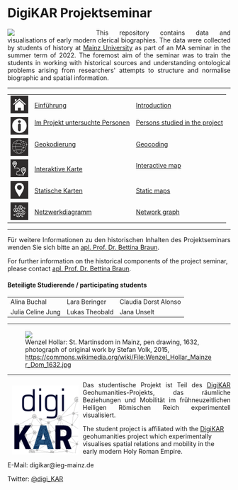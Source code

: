 # DigiKAR Projektseminar

<img src="https://upload.wikimedia.org/wikipedia/commons/8/8a/Johannes_Gutenberg-Universit%C3%A4t_Mainz_logo.svg" width="200px" padding="10px" align="left"/> 
<p align="justify">This repository contains data and visualisations of early modern clerical biographies. The data were collected by students of history at <a href="https://www.uni-mainz.de/eng/">Mainz University</a> as part of an MA seminar in the summer term of 2022. The foremost aim of the seminar was to train the students in working with historical sources and understanding ontological problems arising from researchers' attempts to structure and normalise biographic and spatial information.</p>

<hr>

<table width="100%">
  <tr>
    <td><img src="./assets/home.png" alt="drawing" width="40" style="padding=10px"/></td>
    <td><a href="https://ieg-dhr.github.io/DigiKAR_Projektseminar/Einfuehrung.html">Einführung</a></td>
    <td><a href="https://ieg-dhr.github.io/DigiKAR_Projektseminar/introduction.html">Introduction</a></td>
  </tr>
  <tr>
    <td><img src="./assets/information.png" alt="drawing" width="40" style="padding=10px"/></td>
    <td><a href="https://ieg-dhr.github.io/DigiKAR_Projektseminar/information_DE.html">Im Projekt untersuchte Personen</a><br><br></td>
    <td><a href="https://ieg-dhr.github.io/DigiKAR_Projektseminar/information_EN.html">Persons studied in the project</a><br><br></td>
  </tr>
   <tr>
    <td><img src="./assets/geocoding.png" alt="drawing" width="40" style="padding=10px"/></td>
    <td><a href="https://ieg-dhr.github.io/DigiKAR_Projektseminar/geocoding_DE.html">Geokodierung</a><br><br></td>
    <td><a href="https://ieg-dhr.github.io/DigiKAR_Projektseminar/geocoding_EN.html">Geocoding</a><br><br></td>
  </tr>
  <tr>
    <td><img src="./assets/map1.png" alt="drawing" width="40" style="padding=10px"/></td>
    <td><a href="https://ieg-dhr.github.io/DigiKAR_Projektseminar/interactive-map_DE.html">Interaktive Karte</a></td>
    <td><a href="https://ieg-dhr.github.io/DigiKAR_Projektseminar/interactive-map_EN.html">Interactive map</a><br><br></td>
  </tr>
  <tr>
    <td><img src="./assets/map2.png" alt="drawing" width="40" style="padding=10px"/></td>
    <td><a href="https://ieg-dhr.github.io/DigiKAR_Projektseminar/static-maps_DE.html">Statische Karten</a></td>
    <td><a href="https://ieg-dhr.github.io/DigiKAR_Projektseminar/static-maps_EN.html">Static maps</a></td>
  </tr>
   <tr>
    <td><img src="./assets/network.png" alt="drawing" width="40" style="padding=10px"/></td>
    <td><a href="https://ieg-dhr.github.io/DigiKAR_Projektseminar/network-graph_DE.html">Netzwerkdiagramm</a></td>
    <td><a href="https://ieg-dhr.github.io/DigiKAR_Projektseminar/network-graph_EN.html">Network graph</a></td>
  </tr>
</table> 

<hr>

<p align="justify">Für weitere Informationen zu den historischen Inhalten des Projektseminars wenden Sie sich bitte an <a href="https://neueregeschichte.uni-mainz.de/mitarbeiter/apl-prof-dr-bettina-braun/">apl. Prof. Dr. Bettina Braun</a>.</p><p>For further information on the historical components of the project seminar, please contact <a href="https://neueregeschichte.uni-mainz.de/mitarbeiter/apl-prof-dr-bettina-braun/">apl. Prof. Dr. Bettina Braun</a>.</p>

<h4>Beteiligte Studierende / participating students</h4>

 <table border="0" style="width:90%" align="center" style="padding: 30px">
  <tr style="width:200px">
    <td>Alina Buchal</td>
    <td>Lara Beringer</td>
    <td>Claudia Dorst Alonso</td>
  </tr>
  <tr style="width:200px">
    <td>Julia Celine Jung</td>
    <td>Lukas Theobald</td>
    <td>Jana Unselt</td>
  </tr>
</table> 

<hr>
<figure>
<img src="https://upload.wikimedia.org/wikipedia/commons/a/af/Wenzel_Hollar_Mainzer_Dom_1632.jpg" width="650px" padding="10px" align="center"/> 
<figcaption>Wenzel Hollar: St. Martinsdom in Mainz, pen drawing, 1632, photograph of original work by Stefan Volk, 2015, <a href="https://commons.wikimedia.org/wiki/File:Wenzel_Hollar_Mainzer_Dom_1632.jpg">https://commons.wikimedia.org/wiki/File:Wenzel_Hollar_Mainzer_Dom_1632.jpg</a></figcaption>
</figure> 
<hr>

<img src="./Logos_DigiKAR/DigiKAR_logo-small.png" width="150px" style="padding: 10px" align="left"/> 
<p align="justify" padding="10px">Das studentische Projekt ist Teil des <a href="https://digikar.eu/">DigiKAR</a> Geohumanities-Projekts, das räumliche Beziehungen und Mobilität im frühneuzeitlichen Heiligen Römischen Reich experimentell visualisiert.</p><p>The student project is affiliated with the <a href="https://digikar.eu/">DigiKAR</a> geohumanities project which experimentally visualises spatial relations and mobility in the early modern Holy Roman Empire.</p>

<p align="left">E-Mail: digikar@ieg-mainz.de</p>
<p align="left">Twitter: <a href="https://mobile.twitter.com/digi_kar">@digi_KAR</a></p>
